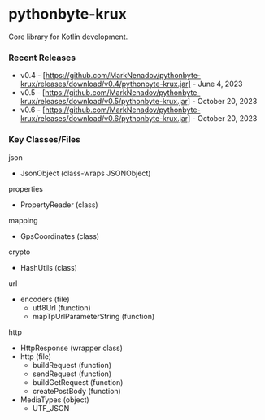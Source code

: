 # pythonbyte-krux
Core library for Kotlin development.

### Recent Releases ###

* v0.4 - [https://github.com/MarkNenadov/pythonbyte-krux/releases/download/v0.4/pythonbyte-krux.jar] - June 4, 2023
* v0.5 - [https://github.com/MarkNenadov/pythonbyte-krux/releases/download/v0.5/pythonbyte-krux.jar] - October 20, 2023
* v0.6 - [https://github.com/MarkNenadov/pythonbyte-krux/releases/download/v0.6/pythonbyte-krux.jar] - October 20, 2023

### Key Classes/Files

json
* JsonObject (class-wraps JSONObject)

properties
* PropertyReader (class)

mapping
* GpsCoordinates (class)

crypto
* HashUtils (class)

url
* encoders (file)
    * utf8Url (function)
    * mapTpUrlParameterString (function)

http
* HttpResponse (wrapper class)
* http (file)
  * buildRequest (function)
  * sendRequest (function)
  * buildGetRequest (function)
  * createPostBody (function)
* MediaTypes (object)
  * UTF_JSON